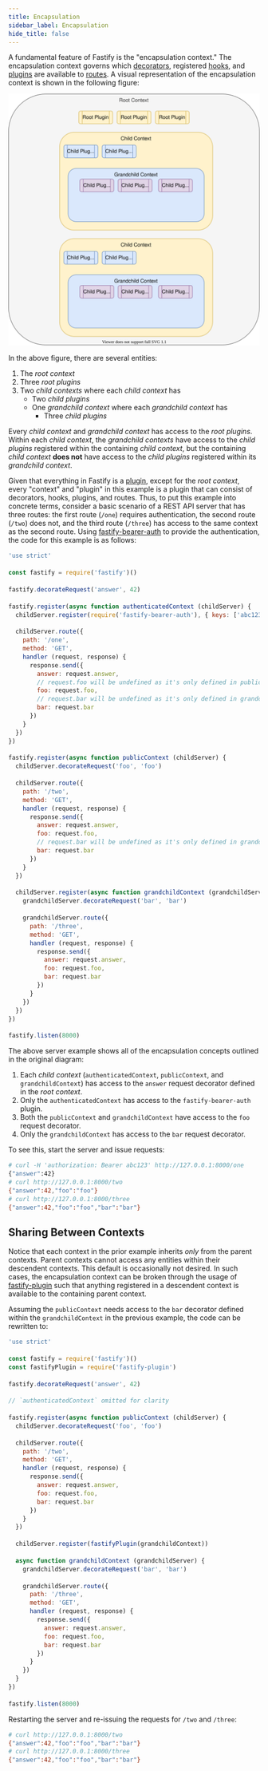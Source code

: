```yaml
---
title: Encapsulation
sidebar_label: Encapsulation
hide_title: false
---
```


A fundamental feature of Fastify is the "encapsulation context." The
encapsulation context governs which [decorators](../Decorators.md), registered
[hooks](../Hooks.md), and [plugins](../Plugins.md) are available to
[routes](../Routes.md). A visual representation of the encapsulation context
is shown in the following figure:

![Figure 1](./resources/encapsulation_context.svg)

In the above figure, there are several entities:

1. The _root context_
2. Three _root plugins_
3. Two _child contexts_ where each _child context_ has
    * Two _child plugins_
    * One _grandchild context_ where each _grandchild context_ has
        - Three _child plugins_

Every _child context_ and _grandchild context_ has access to the _root plugins_.
Within each _child context_, the _grandchild contexts_ have access to the
_child plugins_ registered within the containing _child context_, but the
containing _child context_ **does not** have access to the _child plugins_
registered within its _grandchild context_.

Given that everything in Fastify is a [plugin](../Plugins.md), except for the
_root context_, every "context" and "plugin" in this example is a plugin
that can consist of decorators, hooks, plugins, and routes. Thus, to put
this example into concrete terms, consider a basic scenario of a REST API
server that has three routes: the first route (`/one`) requires authentication,
the second route (`/two`) does not, and the third route (`/three`) has
access to the same context as the second route. Using
[fastify-bearer-auth][bearer] to provide the authentication, the code for this
example is as follows:

```js
'use strict'

const fastify = require('fastify')()

fastify.decorateRequest('answer', 42)

fastify.register(async function authenticatedContext (childServer) {
  childServer.register(require('fastify-bearer-auth'), { keys: ['abc123'] })

  childServer.route({
    path: '/one',
    method: 'GET',
    handler (request, response) {
      response.send({
        answer: request.answer,
        // request.foo will be undefined as it's only defined in publicContext
        foo: request.foo,
        // request.bar will be undefined as it's only defined in grandchildContext
        bar: request.bar
      })
    }
  })
})

fastify.register(async function publicContext (childServer) {
  childServer.decorateRequest('foo', 'foo')

  childServer.route({
    path: '/two',
    method: 'GET',
    handler (request, response) {
      response.send({
        answer: request.answer,
        foo: request.foo,
        // request.bar will be undefined as it's only defined in grandchildContext
        bar: request.bar
      })
    }
  })

  childServer.register(async function grandchildContext (grandchildServer) {
    grandchildServer.decorateRequest('bar', 'bar')

    grandchildServer.route({
      path: '/three',
      method: 'GET',
      handler (request, response) {
        response.send({
          answer: request.answer,
          foo: request.foo,
          bar: request.bar
        })
      }
    })
  })
})

fastify.listen(8000)
```

The above server example shows all of the encapsulation concepts outlined in the
original diagram:

1. Each _child context_ (`authenticatedContext`, `publicContext`, and
`grandchildContext`) has access to the `answer` request decorator defined in
the _root context_.
2. Only the `authenticatedContext` has access to the `fastify-bearer-auth`
plugin.
3. Both the `publicContext` and `grandchildContext` have access to the `foo`
request decorator.
4. Only the `grandchildContext` has access to the `bar` request decorator.

To see this, start the server and issue requests:

```sh
# curl -H 'authorization: Bearer abc123' http://127.0.0.1:8000/one
{"answer":42}
# curl http://127.0.0.1:8000/two
{"answer":42,"foo":"foo"}
# curl http://127.0.0.1:8000/three
{"answer":42,"foo":"foo","bar":"bar"}
```

[bearer]: https://github.com/fastify/fastify-bearer-auth

## Sharing Between Contexts
<a id="shared-context"></a>

Notice that each context in the prior example inherits _only_ from the parent
contexts. Parent contexts cannot access any entities within their descendent
contexts. This default is occasionally not desired. In such cases, the
encapsulation context can be broken through the usage of
[fastify-plugin][fastify-plugin] such that anything registered in a descendent
context is available to the containing parent context.

Assuming the `publicContext` needs access to the `bar` decorator defined
within the `grandchildContext` in the previous example, the code can be
rewritten to:

```js
'use strict'

const fastify = require('fastify')()
const fastifyPlugin = require('fastify-plugin')

fastify.decorateRequest('answer', 42)

// `authenticatedContext` omitted for clarity

fastify.register(async function publicContext (childServer) {
  childServer.decorateRequest('foo', 'foo')

  childServer.route({
    path: '/two',
    method: 'GET',
    handler (request, response) {
      response.send({
        answer: request.answer,
        foo: request.foo,
        bar: request.bar
      })
    }
  })

  childServer.register(fastifyPlugin(grandchildContext))

  async function grandchildContext (grandchildServer) {
    grandchildServer.decorateRequest('bar', 'bar')

    grandchildServer.route({
      path: '/three',
      method: 'GET',
      handler (request, response) {
        response.send({
          answer: request.answer,
          foo: request.foo,
          bar: request.bar
        })
      }
    })
  }
})

fastify.listen(8000)
```

Restarting the server and re-issuing the requests for `/two` and `/three`:

```sh
# curl http://127.0.0.1:8000/two
{"answer":42,"foo":"foo","bar":"bar"}
# curl http://127.0.0.1:8000/three
{"answer":42,"foo":"foo","bar":"bar"}
```

[fastify-plugin]: https://github.com/fastify/fastify-plugin
